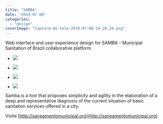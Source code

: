 ```yaml
---
title: "SAMBA"
date: "2019-07-08"
categories: 
  - "design"
coverImage: "Captura-de-tela-2019-07-08-14.20.24.png"
---
```


Web interface and user experience design for SAMBA - Municipal Sanitation of Brazil collaborative platform

- [![](images/Captura-de-tela-2019-07-08-14.20.40-1024x539.png)](https://thisismyart.eratudomato.online/wp-content/uploads/sites/11/2019/07/Captura-de-tela-2019-07-08-14.20.40-1024x539.png)
    
- [![](images/Captura-de-tela-2019-07-08-14.20.24-1024x533.png)](https://thisismyart.eratudomato.online/wp-content/uploads/sites/11/2019/07/Captura-de-tela-2019-07-08-14.20.24-1024x533.png)
    
- [![](images/Captura-de-tela-2019-07-08-14.22.04-1024x539.png)](https://thisismyart.eratudomato.online/wp-content/uploads/sites/11/2019/07/Captura-de-tela-2019-07-08-14.22.04-1024x539.png)
    
- [![](images/Captura-de-tela-2019-07-08-14.22.35-1024x532.png)](https://thisismyart.eratudomato.online/wp-content/uploads/sites/11/2019/07/Captura-de-tela-2019-07-08-14.22.35-1024x532.png)
    

Samba is a tool that proposes simplicity and agility in the elaboration of a deep and representative diagnosis of the current situation of basic sanitation services offered in a city.

Visite [http://saneamentomunicipal.org](http://saneamentomunicipal.org)
